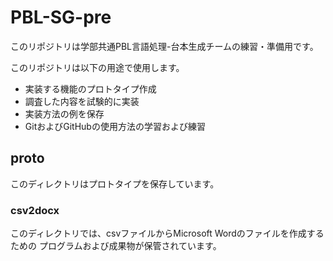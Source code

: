 # PBL-SG-pre
このリポジトリは学部共通PBL言語処理-台本生成チームの練習・準備用です。

このリポジトリは以下の用途で使用します。
- 実装する機能のプロトタイプ作成
- 調査した内容を試験的に実装
- 実装方法の例を保存
- GitおよびGitHubの使用方法の学習および練習

## proto
このディレクトリはプロトタイプを保存しています。
### csv2docx
このディレクトリでは、csvファイルからMicrosoft Wordのファイルを作成するための
プログラムおよび成果物が保管されています。